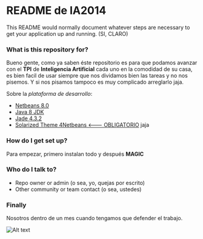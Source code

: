 # README de IA2014 #

This README would normally document whatever steps are necessary to get your application up and running. (SI, CLARO)

### What is this repository for? ###

Bueno gente, como ya saben éste repositorio es para que podamos avanzar con el **TPI** de **Inteligencia Artificial** cada uno en la comodidad de su casa, es bien facil de usar siempre que nos dividamos bien las tareas y no nos pisemos. Y si nos pisamos tampoco es muy complicado arreglarlo jaja.

Sobre la *plataforma de desarrollo*:

* [Netbeans 8.0](https://netbeans.org/)
* [Java 8 JDK](http://www.oracle.com/technetwork/java/javase/downloads/jdk8-downloads-2133151.html?ssSourceSiteId=otnes)
* [Jade 4.3.2](http://jade.tilab.com/)
* [Solarized Theme 4Netbeans <--- OBLIGATORIO](http://ethanschoonover.com/solarized) jaja

### How do I get set up? ###

Para empezar, primero instalan todo y después **MAGIC**

### Who do I talk to? ###

* Repo owner or admin (o sea, yo, quejas por escrito)  
* Other community or team contact (o sea, ustedes)

### Finally ###

Nosotros dentro de un mes cuando tengamos que defender el trabajo.

![Alt text](http://img3.wikia.nocookie.net/__cb20090528000747/terminator/images/2/2e/T-600-terminator-unit.jpg)